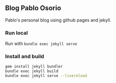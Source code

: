 ## Blog Pablo Osorio

Pablo's personal blog using github pages and jekyll.

### Run local

Run with `bundle exec jekyll serve`

### Install and build

```bash
gem install jekyll bundler
bundle exec jekyll build
bundle exec jekyll serve --livereload
```